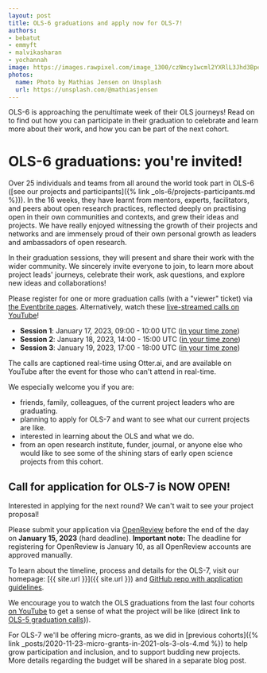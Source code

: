 ```yaml
---
layout: post
title: OLS-6 graduations and apply now for OLS-7!
authors:
- bebatut
- emmyft
- malvikasharan
- yochannah
image: https://images.rawpixel.com/image_1300/czNmcy1wcml2YXRlL3Jhd3BpeGVsX2ltYWdlcy93ZWJzaXRlX2NvbnRlbnQvbHIvZmw0NTU2ODgyNDkyMS1pbWFnZS1rencxbm1kZi5qcGc.jpg
photos:
  name: Photo by Mathias Jensen on Unsplash
  url: https://unsplash.com/@mathiasjensen
---
```


OLS-6 is approaching the penultimate week of their OLS journeys! Read on to find out how you can participate in their graduation to celebrate and learn more about their work, and how you can be part of the next cohort.

# OLS-6 graduations: you're invited!

Over 25 individuals and teams from all around the world took part in OLS-6 ([see our projects and participants]({% link _ols-6/projects-participants.md %})). In the 16 weeks, they have learnt from mentors, experts, facilitators, and peers about open research practices, reflected deeply on practising open in their own communities and contexts, and grew their ideas and projects. We have really enjoyed witnessing the growth of their projects and networks and are immensely proud of their own personal growth as leaders and ambassadors of open research.

In their graduation sessions, they will present and share their work with the wider community. We sincerely invite everyone to join, to learn more about project leads' journeys, celebrate their work, ask questions, and explore new ideas and collaborations!

Please register for one or more graduation calls (with a "viewer" ticket) via [the Eventbrite pages](https://www.eventbrite.co.uk/o/open-life-science-31351238135). Alternatively, watch these [live-streamed calls on YouTube](https://youtube.com/c/openlifesci)!

- **Session 1**: January 17, 2023, 09:00 - 10:00 UTC ([in your time zone](https://arewemeetingyet.com/UTC/2023-01-17/09:00/ols-6%20Cohort%20Call%20(Week%2016)))
- **Session 2**: January 18, 2023, 14:00 - 15:00 UTC ([in your time zone](https://arewemeetingyet.com/UTC/2023-01-18/14:00/ols-6%20Cohort%20Call%20(Week%2016)))
- **Session 3**: January 19, 2023, 17:00 - 18:00 UTC ([in your time zone](https://arewemeetingyet.com/UTC/2023-01-19/17:00/ols-6%20Cohort%20Call%20(Week%2016)))

The calls are captioned real-time using Otter.ai, and are available on YouTube after the event for those who can't attend in real-time.

We especially welcome you if you are:
- friends, family, colleagues, of the current project leaders who are graduating.
- planning to apply for OLS-7 and want to see what our current projects are like.
- interested in learning about the OLS and what we do.
- from an open research institute, funder, journal, or anyone else who would like to see some of the shining stars of early open science projects from this cohort.

## Call for application for OLS-7 is NOW OPEN!

Interested in applying for the next round? We can't wait to see your project proposal!

Please submit your application via [OpenReview](https://openreview.net/group?id=openlifesci.org/Open_Life_Science/2023/Cohort_7) before the end of the day on **January 15, 2023** (hard deadline). **Important note:** The deadline for registering for OpenReview is January 10, as all OpenReview accounts are approved manually.

To learn about the timeline, process and details for the OLS-7, visit our homepage: [{{ site.url }}]({{ site.url }}) and
[GitHub repo with application guidelines](https://github.com/open-life-science/application-forms).

We encourage you to watch the OLS graduations from the last four cohorts [on YouTube](https://www.youtube.com/openlifesci) to get a sense of what the project will be like (direct link to [OLS-5 graduation calls](https://youtu.be/9XMGsmekddM))).

For OLS-7 we'll be offering micro-grants, as we did in [previous cohorts]({% link _posts/2020-11-23-micro-grants-in-2021-ols-3-ols-4.md %}) to help grow participation and inclusion, and to support budding new projects. More details regarding the budget will be shared in a separate blog post.

